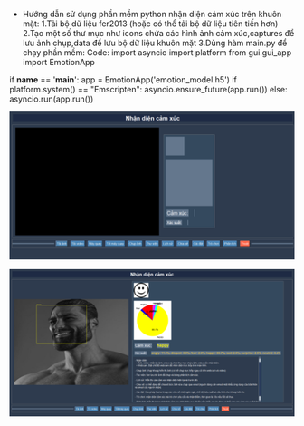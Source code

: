 * Hướng dẫn sử dụng phần mềm python nhận diện cảm xúc trên khuôn mặt:
1.Tải bộ dữ liệu fer2013 (hoặc có thể tải bộ dữ liệu tiên tiến hơn)
2.Tạo một số thư mục như icons chứa các hình ảnh cảm xúc,captures để lưu ảnh chụp,data để lưu bộ dữ liệu khuôn mặt
3.Dùng hàm main.py để chạy phần mềm:
Code:
import asyncio
import platform
from gui.gui_app import EmotionApp

if __name__ == '__main__':
    app = EmotionApp('emotion_model.h5')
    if platform.system() == "Emscripten":
        asyncio.ensure_future(app.run())
    else:
        asyncio.run(app.run())

![Hình ảnh 1](https://github.com/thongthai3623/face_emotions/blob/main/image/Screenshot%202025-09-25%20183632.png?raw=true)




![Hình ảnh 2](https://github.com/thongthai3623/face_emotions/blob/main/image/Screenshot%202025-09-25%20183657.png?raw=true)








